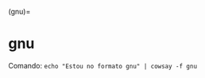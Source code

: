 (gnu)=

# gnu

Comando: `echo "Estou no formato gnu" | cowsay -f gnu`

```{literalinclude} saidas/gnu.txt 
```

